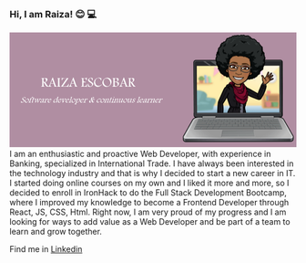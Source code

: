 ### Hi, I am Raiza! :blush: :computer:
<img src="https://github.com/RaizaEscobar/RaizaEscobar/blob/main/gitHubAvatar.png" alt="avatar header"/>
I am an enthusiastic and proactive Web Developer, with experience in Banking, specialized in International Trade. I have always been interested in the technology industry and that is why I decided to start a new career in IT. I started doing online courses on my own and I liked it more and more, so I decided to enroll in IronHack to do the Full Stack Development Bootcamp, where I improved my knowledge to become a Frontend Developer through React, JS, CSS, Html. Right now, I am very proud of my progress and I am looking for ways to add value as a Web Developer and be part of a team to learn and grow together.

Find me in <a href="https://www.linkedin.com/in/raizaescobar/">Linkedin</a>
<!--
**RaizaEscobar/RaizaEscobar** is a ✨ _special_ ✨ repository because its `README.md` (this file) appears on your GitHub profile.

Here are some ideas to get you started:

- 🔭 I’m currently working on ...
- 🌱 I’m currently learning ...
- 👯 I’m looking to collaborate on ...
- 🤔 I’m looking for help with ...
- 💬 Ask me about ...
- 📫 How to reach me: ...
- 😄 Pronouns: ...
- ⚡ Fun fact: ...
-->
